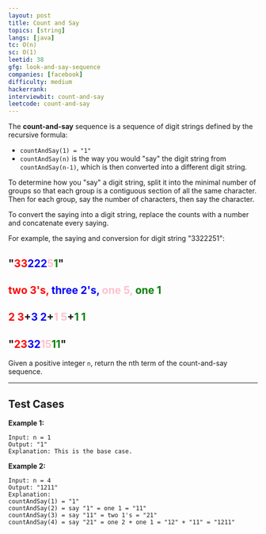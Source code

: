 ```yaml
---
layout: post
title: Count and Say
topics: [string]
langs: [java]
tc: O(n)
sc: O(1)
leetid: 38
gfg: look-and-say-sequence
companies: [facebook]
difficulty: medium
hackerrank: 
interviewbit: count-and-say
leetcode: count-and-say
---
```


The **count-and-say** sequence is a sequence of digit strings defined by the recursive formula:
- `countAndSay(1) = "1"`
- `countAndSay(n)` is the way you would "say" the digit string from `countAndSay(n-1)`, which is then converted into a different digit string.

To determine how you "say" a digit string, 
split it into the minimal number of groups so that each group is a contiguous section of all the same character. 
Then for each group, say the number of characters, then say the character. 

To convert the saying into a digit string, replace the counts with a number and concatenate every saying.

For example, the saying and conversion for digit string "3322251":
<h2>
"<span style='color:red;'>33</span><span style='color:blue;'>222</span><span style='color:pink;'>5</span><span style='color:green;'>1</span>"
</h2>
<h2>
<span style='color:red;'>two 3's, </span><span style='color:blue;'>three 2's, </span><span style='color:pink;'>one 5, </span><span style='color:green;'>one 1</span>
</h2>
<h2>
<span style='color:red;'>2 3</span>+<span style='color:blue;'>3 2</span>+<span style='color:pink;'>1 5</span>+<span style='color:green;'>1 1</span>
</h2>
<h2>
"<span style='color:red;'>23</span><span style='color:blue;'>32</span><span style='color:pink;'>15</span><span style='color:green;'>11</span>"
</h2>


Given a positive integer `n`, return the nth term of the count-and-say sequence.

---

## Test Cases

**Example 1:** 
```
Input: n = 1
Output: "1"
Explanation: This is the base case.
```

**Example 2:** 
```
Input: n = 4
Output: "1211"
Explanation:
countAndSay(1) = "1"
countAndSay(2) = say "1" = one 1 = "11"
countAndSay(3) = say "11" = two 1's = "21"
countAndSay(4) = say "21" = one 2 + one 1 = "12" + "11" = "1211"
```